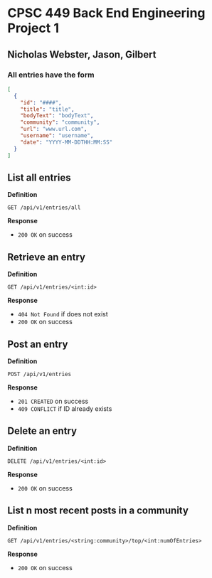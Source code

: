# CPSC 449 Back End Engineering Project 1
## Nicholas Webster, Jason, Gilbert

### All entries have the form
```json
[
  {
    "id": "####",
    "title": "title",
    "bodyText": "bodyText",
    "community": "community",
    "url": "www.url.com",
    "username": "username",
    "date": "YYYY-MM-DDTHH:MM:SS"
  }
]
```

## List all entries
**Definition**

`GET /api/v1/entries/all`

**Response**
- `200 OK` on success




## Retrieve an entry
**Definition**

`GET /api/v1/entries/<int:id>`

**Response**
- `404 Not Found` if does not exist
- `200 OK` on success




## Post an entry
**Definition**

`POST /api/v1/entries`

**Response**
- `201 CREATED` on success
- `409 CONFLICT` if ID already exists




## Delete an entry
**Definition**

`DELETE /api/v1/entries/<int:id>`

**Response**
- `200 OK` on success




## List n most recent posts in a community
**Definition**

`GET /api/v1/entries/<string:community>/top/<int:numOfEntries>`

**Response**
- `200 OK` on success
